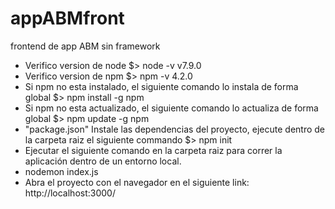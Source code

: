 # appABMfront
frontend de app ABM sin framework

- Verifico version de node
$> node -v
v7.9.0
- Verifico version de npm
$> npm -v
4.2.0
- Si npm no esta instalado, el siguiente comando lo instala de forma global
$> npm install -g npm
- Si npm no esta actualizado, el siguiente comando lo actualiza de forma global
$> npm update -g npm
- "package.json" Instale las dependencias del proyecto, ejecute dentro de la carpeta raiz el siguiente commando 
$> npm init 
- Ejecutar el siguiente comando en la carpeta raiz para  correr la aplicación dentro de un entorno local.
- nodemon index.js
- Abra el proyecto con el navegador en el siguiente link: http://localhost:3000/
